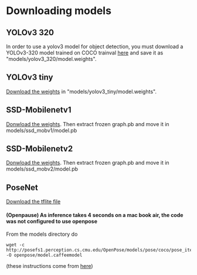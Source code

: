 # Downloading models

## YOLOv3 320  

In order to use a yolov3 model for object detection, you must download
a YOLOv3-320 model trained on COCO trainval [here](https://pjreddie.com/darknet/yolo/) and save it as "models/yolov3_320/model.weights".  

## YOLOv3 tiny

[Download the weights](https://pjreddie.com/darknet/yolo/) in "models/yolov3_tiny/model.weights".  

## SSD-Mobilenetv1
[Donwload the weights](http://download.tensorflow.org/models/object_detection/ssd_mobilenet_v1_coco_2018_01_28.tar.gz). Then extract frozen graph.pb and move it in models/ssd_mobv1/model.pb  

## SSD-Mobilenetv2
[Donwload the weights](http://download.tensorflow.org/models/object_detection/ssd_mobilenet_v2_coco_2018_03_29.tar.gz). Then extract frozen graph.pb and move it in models/ssd_mobv2/model.pb  

## PoseNet
[Download the tflite file](https://www.tensorflow.org/lite/models/pose_estimation/overview) 

#### (Openpause) As inference takes 4 seconds on a mac book air, the code was not configured to use openpose
From the models directory do
```
wget -c http://posefs1.perception.cs.cmu.edu/OpenPose/models/pose/coco/pose_iter_440000.caffemodel -O openpose/model.caffeemodel
```
(these instructions come from [here](https://github.com/CMU-Perceptual-Computing-Lab/openpose/blob/master/models/getModels.sh))